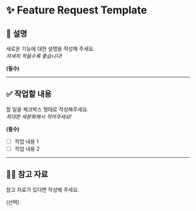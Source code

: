 # ✨ Feature Request Template

## 📄 설명  
새로운 기능에 대한 설명을 작성해 주세요.  
*자세히 적을수록 좋습니다!*  

**(필수)**  

---

## ✅ 작업할 내용  
할 일을 체크박스 형태로 작성해주세요.  
*최대한 세분화해서 적어주세요!*  

**(필수)**  

- [ ] 작업 내용 1  
- [ ] 작업 내용 2  

---

## 🙋🏻 참고 자료  
참고 자료가 있다면 작성해 주세요.  

(선택)
